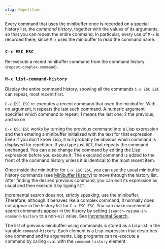 ```yaml
---
slug: Repetition
---
```


Every command that uses the minibuffer once is recorded on a special history list, the *command history*, together with the values of its arguments, so that you can repeat the entire command. In particular, every use of `M-x` is recorded there, since `M-x` uses the minibuffer to read the command name.

### `C-x ESC ESC`

Re-execute a recent minibuffer command from the command history (`repeat-complex-command`).

### `M-x list-command-history`

Display the entire command history, showing all the commands `C-x ESC ESC` can repeat, most recent first.

`C-x ESC ESC` re-executes a recent command that used the minibuffer. With no argument, it repeats the last such command. A numeric argument specifies which command to repeat; 1 means the last one, 2 the previous, and so on.

`C-x ESC ESC` works by turning the previous command into a Lisp expression and then entering a minibuffer initialized with the text for that expression. Even if you don’t know Lisp, it will probably be obvious which command is displayed for repetition. If you type just `RET`, that repeats the command unchanged. You can also change the command by editing the Lisp expression before you execute it. The executed command is added to the front of the command history unless it is identical to the most recent item.

Once inside the minibuffer for `C-x ESC ESC`, you can use the usual minibuffer history commands (see [Minibuffer History](Minibuffer-History)) to move through the history list. After finding the desired previous command, you can edit its expression as usual and then execute it by typing `RET`.

Incremental search does not, strictly speaking, use the minibuffer. Therefore, although it behaves like a complex command, it normally does not appear in the history list for `C-x ESC ESC`<!-- /@w -->. You can make incremental search commands appear in the history by setting `isearch-resume-in-command-history` to a non-`nil` value. See [Incremental Search](Incremental-Search).

The list of previous minibuffer-using commands is stored as a Lisp list in the variable `command-history`. Each element is a Lisp expression that describes one command and its arguments. Lisp programs can re-execute a command by calling `eval` with the `command-history` element.
